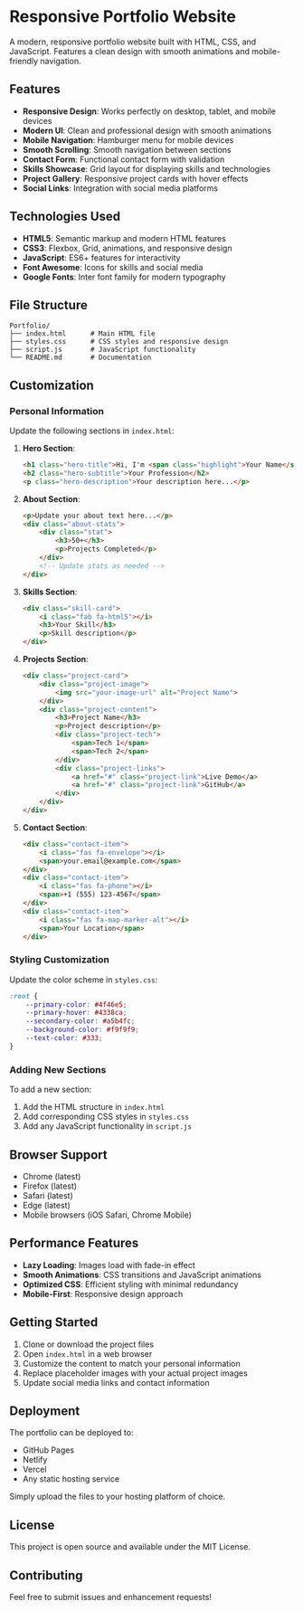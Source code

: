 # Responsive Portfolio Website

A modern, responsive portfolio website built with HTML, CSS, and JavaScript. Features a clean design with smooth animations and mobile-friendly navigation.

## Features

- **Responsive Design**: Works perfectly on desktop, tablet, and mobile devices
- **Modern UI**: Clean and professional design with smooth animations
- **Mobile Navigation**: Hamburger menu for mobile devices
- **Smooth Scrolling**: Smooth navigation between sections
- **Contact Form**: Functional contact form with validation
- **Skills Showcase**: Grid layout for displaying skills and technologies
- **Project Gallery**: Responsive project cards with hover effects
- **Social Links**: Integration with social media platforms

## Technologies Used

- **HTML5**: Semantic markup and modern HTML features
- **CSS3**: Flexbox, Grid, animations, and responsive design
- **JavaScript**: ES6+ features for interactivity
- **Font Awesome**: Icons for skills and social media
- **Google Fonts**: Inter font family for modern typography

## File Structure

```
Portfolio/
├── index.html      # Main HTML file
├── styles.css      # CSS styles and responsive design
├── script.js       # JavaScript functionality
└── README.md       # Documentation
```

## Customization

### Personal Information
Update the following sections in `index.html`:

1. **Hero Section**:
   ```html
   <h1 class="hero-title">Hi, I'm <span class="highlight">Your Name</span></h1>
   <h2 class="hero-subtitle">Your Profession</h2>
   <p class="hero-description">Your description here...</p>
   ```

2. **About Section**:
   ```html
   <p>Update your about text here...</p>
   <div class="about-stats">
       <div class="stat">
           <h3>50+</h3>
           <p>Projects Completed</p>
       </div>
       <!-- Update stats as needed -->
   </div>
   ```

3. **Skills Section**:
   ```html
   <div class="skill-card">
       <i class="fab fa-html5"></i>
       <h3>Your Skill</h3>
       <p>Skill description</p>
   </div>
   ```

4. **Projects Section**:
   ```html
   <div class="project-card">
       <div class="project-image">
           <img src="your-image-url" alt="Project Name">
       </div>
       <div class="project-content">
           <h3>Project Name</h3>
           <p>Project description</p>
           <div class="project-tech">
               <span>Tech 1</span>
               <span>Tech 2</span>
           </div>
           <div class="project-links">
               <a href="#" class="project-link">Live Demo</a>
               <a href="#" class="project-link">GitHub</a>
           </div>
       </div>
   </div>
   ```

5. **Contact Section**:
   ```html
   <div class="contact-item">
       <i class="fas fa-envelope"></i>
       <span>your.email@example.com</span>
   </div>
   <div class="contact-item">
       <i class="fas fa-phone"></i>
       <span>+1 (555) 123-4567</span>
   </div>
   <div class="contact-item">
       <i class="fas fa-map-marker-alt"></i>
       <span>Your Location</span>
   </div>
   ```

### Styling Customization

Update the color scheme in `styles.css`:

```css
:root {
    --primary-color: #4f46e5;
    --primary-hover: #4338ca;
    --secondary-color: #a5b4fc;
    --background-color: #f9f9f9;
    --text-color: #333;
}
```

### Adding New Sections

To add a new section:

1. Add the HTML structure in `index.html`
2. Add corresponding CSS styles in `styles.css`
3. Add any JavaScript functionality in `script.js`

## Browser Support

- Chrome (latest)
- Firefox (latest)
- Safari (latest)
- Edge (latest)
- Mobile browsers (iOS Safari, Chrome Mobile)

## Performance Features

- **Lazy Loading**: Images load with fade-in effect
- **Smooth Animations**: CSS transitions and JavaScript animations
- **Optimized CSS**: Efficient styling with minimal redundancy
- **Mobile-First**: Responsive design approach

## Getting Started

1. Clone or download the project files
2. Open `index.html` in a web browser
3. Customize the content to match your personal information
4. Replace placeholder images with your actual project images
5. Update social media links and contact information

## Deployment

The portfolio can be deployed to:
- GitHub Pages
- Netlify
- Vercel
- Any static hosting service

Simply upload the files to your hosting platform of choice.

## License

This project is open source and available under the MIT License.

## Contributing

Feel free to submit issues and enhancement requests!
